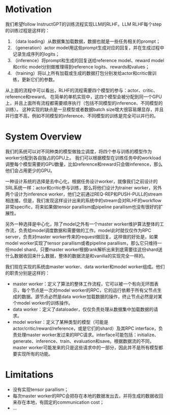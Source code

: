 # Motivation

我们希望follow InstructGPT的训练流程实现LLM的RLHF。LLM RLHF每个step的训练过程是这样的：

1. （data loading）从数据集加载数据，数据也就是一些任务相关的prompt；
2. （generation）actor model用这些prompt生成对应的回复，并在生成过程中记录生成序列的logits；
3. （inference）将prompt和生成的回复送给reference model、reward model和critic model分别做推理得到reference logits、rewards和values；
4. （training）将以上所有加载或生成的数据打包分别发给actor和critic做训练，更新它们的参数。

从上面的流程中可以看出，RLHF的流程需要四个模型的参与：actor、critic、reference和reward。
在简单的单机实现中，这四个模型会被分配到同一个GPU上，并且上面所有流程都需要顺序执行（包括不同模型的inference、不同模型的训练）。
这种实现的缺点是一旦模型或者数据batch size增大很容易爆显存，并且并行度不高，例如不同模型的inference、不同模型的训练是完全可以并行的。

# System Overview

我们的系统可以对不同种类的模型做独立调度，将四个参与训练的模型作为worker分配到各自独占的GPU上。
我们可以根据模型在训练任务中的workload调整每个模型需要的GPU数量，比如reference和reward只会做inference，那么他们会占用更少的GPU。

一种设计系统的选择是去中心化，根据任务设计worker，就像我们之前设计的SRL系统一样：actor和critic参与训练，那么将他们设计为trainer worker，另外两个设计为inference worker，他们之前通过REQ-REP和PUSH-PULL的stream相连接。但是，我们发现这样设计出来的系统中的stream会对RLHF的workflow非常specific，将来如果做tensor parallism或pipeline parallism也没有很好的扩展性。

另外一种选择是中心化，除了model之外有一个master worker维护算法整体的工作流，负责给model调度数据和需要做的工作。model此时就仅仅作为RPC server，负责对master worker传来的request做回复。这样做的好处是，如果model worker实现了tensor parallism或者pipeline parallism，那么它只维持一份model shard，只要master worker根据rank解析出来到底需要往这份shard送什么数据收回来什么数据，整体的数据流是和vanilla的实现完全一样的。

我们现在实现的系统由master worker、data worker和model worker组成。他们的职责分别是这样的：

+ master worker：定义了算法的整体工作流程，它可以被一个有向无环图表示，每个节点是一次对model worker的RPC，它的运行依赖于所有父节点生成的数据。源节点必然是data worker加载数据的操作，终止节点必然是对某个model worker的训练操作。
+ data worker：定义了dataloader，仅仅负责处理从数据集中加载数据的请求。
+ model worker：定义了某种类型的模型（可能是actor/critic/reward/reference，或是它们的shard）及其RPC interface，负责处理master worker发过来的RPC请求。interface可能包括：initialize、generate、inference、train、evaluation和save。根据数据流的不同，master worker可能发来的只是这些请求中的一部分，因此并不是所有模型都要实现所有的功能。

# Limitations

+ 没有实现tensor parallism；
+ 每次master worker的RPC会把存在本地的数据发出去，并将生成的数据收回来存在本地，有固定的communication cost；
+ ...
